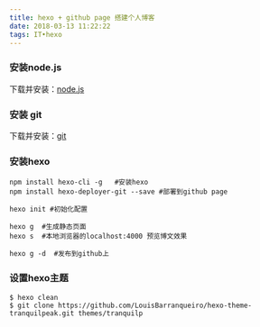 ```yaml
---
title: hexo + github page 搭建个人博客
date: 2018-03-13 11:22:22
tags: IT•hexo
---
```


### 安装node.js
下载并安装：[node.js](https://nodejs.org/en/) 

### 安装 git
下载并安装：[git](https://git-scm.com/) 

### 安装hexo
````
npm install hexo-cli -g   #安装hexo   
npm install hexo-deployer-git --save #部署到github page

hexo init #初始化配置

hexo g  #生成静态页面
hexo s  #本地浏览器的localhost:4000 预览博文效果

hexo g -d  #发布到github上
````

### 设置hexo主题
````
$ hexo clean
$ git clone https://github.com/LouisBarranqueiro/hexo-theme-tranquilpeak.git themes/tranquilp
````